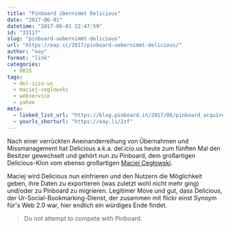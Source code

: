 ```yaml
---
title: "Pinboard übernimmt Delicious"
date: "2017-06-01"
datetime: "2017-06-01 22:47:59"
id: "33117"
slug: "pinboard-uebernimmt-delicious"
url: "https://eay.cc/2017/pinboard-uebernimmt-delicious/"
author: "eay"
format: "link"
categories:
  - 0815
tags:
  - del-icio-us
  - maciej-ceglowski
  - webservice
  - yahoo
meta:
  - linked_list_url: "https://blog.pinboard.in/2017/06/pinboard_acquires_delicious/"
  - yourls_shorturl: "https://eay.li/2zf"
---
```


Nach einer verrückten Aneinanderreihung von Übernahmen und Missmanagement hat Delicious a.k.a. del.icio.us heute zum fünften Mal den Besitzer gewechselt und gehört nun zu Pinboard, dem großartigen Delicious-Klon vom ebenso großartigen [Maciej Cegłowski](http://idlewords.com/).

Maciej wird Delicious nun einfrieren und den Nutzern die Möglichkeit geben, ihre Daten zu exportieren (was zuletzt wohl nicht mehr ging) und/oder zu Pinboard zu migrieren. Legitimer Move und gut, dass Delicious, der Ur-Social-Bookmarking-Dienst, der zusammen mit flickr einst Synoym für's Web 2.0 war, hier endlich ein würdiges Ende findet.

> Do not attempt to compete with Pinboard.
